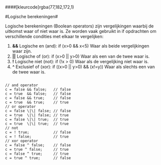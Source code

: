 ####[kleurcode]rgba(77,182,172,1)

#Logische berekeningen#

Logische berekeningen (Boolean operators) zijn vergelijkingen waarbij de uitkomst waar of niet waar is. Ze worden vaak gebruikt in if opdrachten om verschillende condities met elkaar te vergelijken:

1. **&&** Logische en (and): if (x>0 && x<5)
   Waar als beide vergelijkingen waar zijn.
2. **||** Logische of (or): if (x>0 || y>0)
   Waar als een van de twee waar is.
3. **!** Logische niet (not): if (!x > 0)
   Waar als de vergelijking niet waar is.
4. **^** Exclusief of (xor):  if ((x>0 || y>0) && (x!=y))
   Waar als slechts een van de twee waar is.

``` ArduinoC++

// and operator
c = false && false;   // false
c = true  && false;   // false
c = false && true;    // false
c = true  && true;    // true
// or operator
c = false \|\| false; // false
c = true  \|\| false; // true
c = false \|\| true;  // true
c = true  \|\| true;  // true
// not
c = ! true;           // false
c = ! false;          // true
// xor operator
c = false ^ false;    // false
c = true ^ false;     // true
c = false ^ true;     // true
c = true ^ true;      // false
```